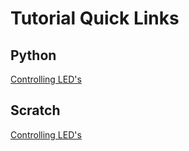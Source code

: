 # Tutorial Quick Links

## Python
[Controlling LED's](https://github.com/DundeeRJam/Resources/blob/master/EDUKIT1/LEDS/CONTROLLING_LEDS/PYTHON/Controlling_LEDS_Python.md)

## Scratch
[Controlling LED's](https://github.com/DundeeRJam/Resources/blob/master/EDUKIT1/LEDS/CONTROLLING_LEDS/PYTHON/Controlling_LEDS_Scratch.md)
